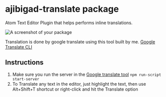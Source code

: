 # ajibigad-translate package

Atom Text Editor Plugin that helps performs inline translations.

![A screenshot of your package](https://f.cloud.github.com/assets/69169/2290250/c35d867a-a017-11e3-86be-cd7c5bf3ff9b.gif)

Translation is done by google translate using this tool built by me. [Google Translate CLI](https://github.com/ajibigad/google-translate-cli) 

## Instructions
1. Make sure you run the server in the [Google translate tool](https://github.com/ajibigad/google-translate-cli) `npm run-script start-server`
2. To Translate any text in the editor, just highlight the text, then use Alt+Shift+T shortcut or right-click and hit the Translate option
